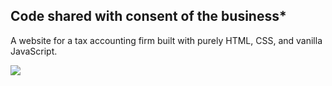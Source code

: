 <h2>Code shared with consent of the business*</h2>
<p>A website for a tax accounting firm built with purely HTML, CSS, and vanilla JavaScript.</p>

<img src="https://cdn.discordapp.com/attachments/715319623637270638/1069374225107927160/image.png"/>

